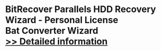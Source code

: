 # BitRecover Parallels HDD Recovery Wizard - Personal License<br />Bat Converter Wizard<br />[>> Detailed information](https://secure.shareit.com/shareit/product.html?productid=300953495&affiliateid=200057808)